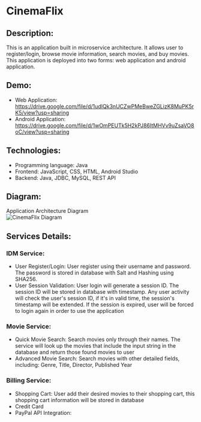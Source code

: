 # CinemaFlix

## Description:
This is an application built in microservice architecture. It allows user to register/login, browse movie information, search movies, and buy movies. This application is deployed into two forms: web application and android application.

## Demo:
+ Web Application: https://drive.google.com/file/d/1udIQk3nUCZwPMeBweZGLizK8MuPK5rK5/view?usp=sharing
+ Android Application: https://drive.google.com/file/d/1wOmPEUTk5H2kPJ86ItMHVv9uZsaVO8oC/view?usp=sharing

## Technologies:
+ Programming language: Java
+ Frontend: JavaScript, CSS, HTML, Android Studio
+ Backend: Java, JDBC, MySQL, REST API

## Diagram:
Application Architecture Diagram <br>
![CinemaFlix Diagram](https://github.com/lianghuanjia/CinemaFlix/assets/36748450/ec912039-e6bb-40eb-ad05-67073e9b99af)

## Services Details:
### IDM Service: 
+ User Register/Login: User register using their username and password. The password is stored in database with Salt and Hashing using SHA256.
+ User Session Validation: User login will generate a session ID. The session ID will be stored in database with timestamp. Any user activity will check the user's session ID, if it's in valid time, the session's timestamp will be extended. If the session is expired, user will be forced to login again in order to use the application
### Movie Service:
+ Quick Movie Search: Search movies only through their names. The service will look up the movies that include the input string in the database and return those found movies to user
+ Advanced Movie Search: Search movies with other detailed fields, including: Genre, Title, Director, Published Year
### Billing Service:
+ Shopping Cart: User add their desired movies to their shopping cart, this shopping cart information will be stored in database
+ Credit Card
+ PayPal API Integration: 


